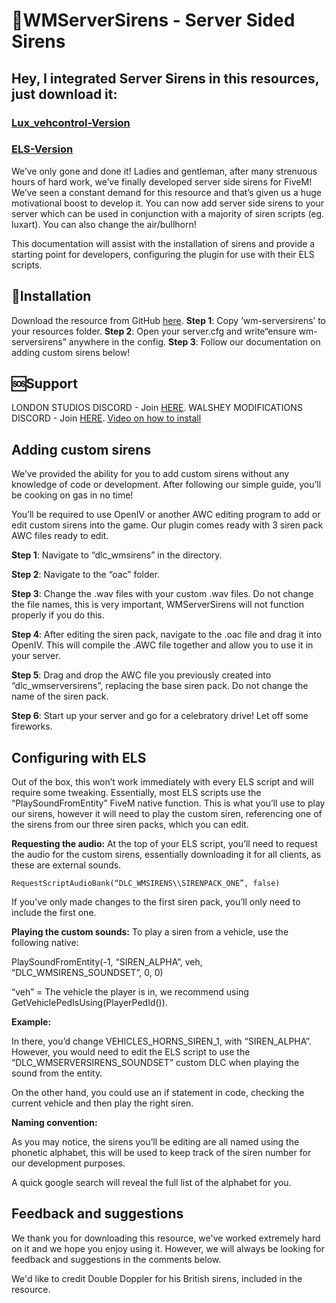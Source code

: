
# 🚨WMServerSirens - Server Sided Sirens

## Hey, I integrated Server Sirens in this resources, just download it:
### [Lux_vehcontrol-Version](https://github.com/Zerofour04/lux_vehcontrol-WMServerSirens)
### [ELS-Version](https://github.com/Zerofour04/ELS-FiveM-WMServerSirens)

We’ve only gone and done it! Ladies and gentleman, after many strenuous hours of hard work, we’ve finally developed server side sirens for FiveM! We’ve seen a constant demand for this resource and that’s given us a huge motivational boost to develop it. You can now add server side sirens to your server which can be used in conjunction with a majority of siren scripts (eg. luxart). You can also change the air/bullhorn!

This documentation will assist with the installation of sirens and provide a starting point for developers, configuring the plugin for use with their ELS scripts.

## 🔧Installation
Download the resource from GitHub [here](https://github.com/Walsheyy/WMServerSirens).
**Step 1**: Copy ‘wm-serversirens’ to your resources folder.
**Step 2**: Open your server.cfg and write“ensure wm-serversirens” anywhere in the config.
**Step 3**: Follow our documentation on adding custom sirens below!

## 🆘Support
LONDON STUDIOS DISCORD - Join [HERE](https://discord.gg/F2zmUTD).
WALSHEY MODIFICATIONS DISCORD - Join [HERE](https://discord.gg/uVuW5Am).
[Video on how to install](https://youtu.be/ZgZT_TuMdbU "How to install Server Sided Sirens for FiveM")
  
## Adding custom sirens
We’ve provided the ability for you to add custom sirens without any knowledge of code or development. After following our simple guide, you’ll be cooking on gas in no time!

You’ll be required to use OpenIV or another AWC editing program to add or edit custom sirens into the game. Our plugin comes ready with 3 siren pack AWC files ready to edit.

**Step 1**: Navigate to “dlc_wmsirens” in the directory.

**Step 2**: Navigate to the “oac” folder.

**Step 3**: Change the .wav files with your custom .wav files. Do not change the file names, this is very important, WMServerSirens will not function properly if you do this.

**Step 4**: After editing the siren pack, navigate to the .oac file and drag it into OpenIV. This will compile the .AWC file together and allow you to use it in your server.

**Step 5**: Drag and drop the AWC file you previously created into “dlc_wmserversirens”, replacing the base siren pack. Do not change the name of the siren pack.

**Step 6**: Start up your server and go for a celebratory drive! Let off some fireworks.

## **Configuring with ELS**
Out of the box, this won’t work immediately with every ELS script and will require some tweaking. Essentially, most ELS scripts use the “PlaySoundFromEntity” FiveM native function. This is what you’ll use to play our sirens, however it will need to play the custom siren, referencing one of the sirens from our three siren packs, which you can edit.

**Requesting the audio:**
At the top of your ELS script, you’ll need to request the audio for the custom sirens, essentially downloading it for all clients, as these are external sounds.

    RequestScriptAudioBank(“DLC_WMSIRENS\\SIRENPACK_ONE”, false)

If you’ve only made changes to the first siren pack, you’ll only need to include the first one.

**Playing the custom sounds:**
To play a siren from a vehicle, use the following native:

PlaySoundFromEntity(-1, “SIREN_ALPHA”, veh, “DLC_WMSIRENS_SOUNDSET”, 0, 0)

“veh” = The vehicle the player is in, we recommend using GetVehiclePedIsUsing(PlayerPedId()).

**Example:**

<ManTone1 AllowUse="true" AudioString="VEHICLES_HORNS_SIREN_1" />

In there, you’d change VEHICLES_HORNS_SIREN_1, with “SIREN_ALPHA”. However, you would need to edit the ELS script to use the “DLC_WMSERVERSIRENS_SOUNDSET”  custom DLC when playing the sound from the entity.

On the other hand, you could use an if statement in code, checking the current vehicle and then play the right siren.

**Naming convention:**

As you may notice, the sirens you’ll be editing are all named using the phonetic alphabet, this will be used to keep track of the siren number for our development purposes.

A quick google search will reveal the full list of the alphabet for you.

## Feedback and suggestions
We thank you for downloading this resource, we've worked extremely hard on it and we hope you enjoy using it. However, we will always be looking for feedback and suggestions in the comments below.

We'd like to credit Double Doppler for his British sirens, included in the resource.
